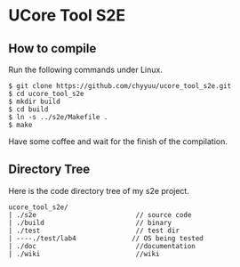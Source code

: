 # UCore Tool S2E

## How to compile

Run the following commands under Linux.

    $ git clone https://github.com/chyyuu/ucore_tool_s2e.git
    $ cd ucore_tool_s2e
    $ mkdir build
    $ cd build
    $ ln -s ../s2e/Makefile .
    $ make

Have some coffee and wait for the finish of the compilation.


## Directory Tree

Here is the code directory tree of my s2e project.

    ucore_tool_s2e/
    | ./s2e                         // source code
    | ./build                       // binary
    | ./test                        // test dir
    | ----./test/lab4              // OS being tested
    | ./doc                         //documentation
    | ./wiki                        //wiki